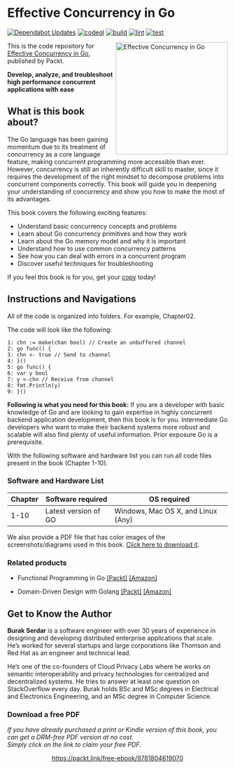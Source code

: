 # Effective Concurrency in Go
[![Dependabot Updates](https://github.com/ibiscum/Effective-Concurrency-in-Go/actions/workflows/dependabot/dependabot-updates/badge.svg)](https://github.com/ibiscum/Effective-Concurrency-in-Go/actions/workflows/dependabot/dependabot-updates)
[![codeql](https://github.com/ibiscum/Effective-Concurrency-in-Go/actions/workflows/codeql.yml/badge.svg)](https://github.com/ibiscum/Effective-Concurrency-in-Go/actions/workflows/codeql.yml)
[![build](https://github.com/ibiscum/Effective-Concurrency-in-Go/actions/workflows/build.yml/badge.svg)](https://github.com/ibiscum/Effective-Concurrency-in-Go/actions/workflows/build.yml)
[![lint](https://github.com/ibiscum/Effective-Concurrency-in-Go/actions/workflows/lint.yml/badge.svg)](https://github.com/ibiscum/Effective-Concurrency-in-Go/actions/workflows/lint.yml)
[![test](https://github.com/ibiscum/Effective-Concurrency-in-Go/actions/workflows/test.yml/badge.svg)](https://github.com/ibiscum/Effective-Concurrency-in-Go/actions/workflows/test.yml)

<a href="https://www.amazon.com/dp/1804619078"><img src="https://m.media-amazon.com/images/I/41EwupchvML._SX260_.jpg" alt="Effective Concurrency in Go" height="256px" align="right"></a>

This is the code repository for [Effective Concurrency in Go](https://www.amazon.com/dp/1804619078), published by Packt.

**Develop, analyze, and troubleshoot high performance concurrent applications with ease**

## What is this book about?
The Go language has been gaining momentum due to its treatment of concurrency as a core language feature, making concurrent programming more accessible than ever. However, concurrency is still an inherently difficult skill to master, since it requires the development of the right mindset to decompose problems into concurrent components correctly. This book will guide you in deepening your understanding of concurrency and show you how to make the most of its advantages.

This book covers the following exciting features:
* Understand basic concurrency concepts and problems
* Learn about Go concurrency primitives and how they work
* Learn about the Go memory model and why it is important
* Understand how to use common concurrency patterns
* See how you can deal with errors in a concurrent program
* Discover useful techniques for troubleshooting

If you feel this book is for you, get your [copy](https://www.amazon.com/dp/1804619078) today!

<!--- <a href="https://www.packtpub.com/?utm_source=github&utm_medium=banner&utm_campaign=GitHubBanner"><img src="https://raw.githubusercontent.com/PacktPublishing/GitHub/master/GitHub.png" alt="https://www.packtpub.com/" border="5" /></a> --->

## Instructions and Navigations
All of the code is organized into folders. For example, Chapter02.

The code will look like the following:
```
1: chn := make(chan bool) // Create an unbuffered channel
2: go func() {
3: chn <- true // Send to channel
4: }()
5: go func() {
6: var y bool
7: y <-chn // Receive from channel
8: fmt.Println(y)
9: }()
```

**Following is what you need for this book:**
If you are a developer with basic knowledge of Go and are looking to gain expertise in highly concurrent backend application development, then this book is for you. Intermediate Go developers who want to make their backend systems more robust and scalable will also find plenty of useful information. Prior exposure Go is a prerequisite.

With the following software and hardware list you can run all code files present in the book (Chapter 1-10).
### Software and Hardware List
| Chapter | Software required | OS required |
| -------- | ------------------------------------ | ----------------------------------- |
| 1-10 | Latest version of GO | Windows, Mac OS X, and Linux (Any) |


We also provide a PDF file that has color images of the screenshots/diagrams used in this book. [Click here to download it](https://packt.link/3rxJ9).

### Related products
*  Functional Programming in Go [[Packt]](https://www.packtpub.com/product/functional-programming-in-go/9781801811163?utm_source=github&utm_medium=repository&utm_campaign=9781801811163) [[Amazon]](https://www.amazon.com/dp/1801811164)

* Domain-Driven Design with Golang [[Packt]](https://www.packtpub.com/product/domain-driven-design-with-golang/9781804613450?utm_source=github&utm_medium=repository&utm_campaign=9781804613450) [[Amazon]](https://www.amazon.com/dp/1804613452)


## Get to Know the Author
**Burak Serdar**
is a software engineer with over 30 years of experience in designing and developing distributed enterprise applications that scale. He’s worked for several startups and large corporations like Thomson and Red Hat as an engineer and technical lead.

He’s one of the co-founders of Cloud Privacy Labs where he works on semantic interoperability and privacy technologies for centralized and decentralized systems. He tries to answer at least one question on StackOverflow every day. Burak holds BSc and MSc degrees in Electrical and Electronics Engineering, and an MSc degree in Computer Science.

### Download a free PDF

 <i>If you have already purchased a print or Kindle version of this book, you can get a DRM-free PDF version at no cost.<br>Simply click on the link to claim your free PDF.</i>
<p align="center"> <a href="https://packt.link/free-ebook/9781804619070">https://packt.link/free-ebook/9781804619070 </a> </p>